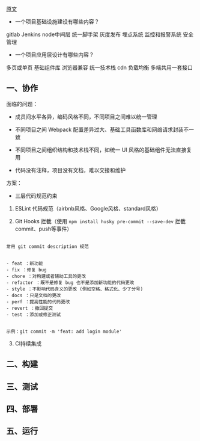 [原文](https://mp.weixin.qq.com/s/xdkUCmpSgUOrVZOLtHVAzg)

- 一个项目基础设施建设有哪些内容？

gitlab Jenkins node中间层 统一脚手架 灰度发布 埋点系统 监控和报警系统 安全管理

- 一个项目应用层设计有哪些内容？

多页或单页 基础组件库 浏览器兼容 统一技术栈 cdn 负载均衡 多端共用一套接口

## 一、协作

面临的问题：

- 成员间水平各异，编码风格不同，不同项目之间难以统一管理

- 不同项目之间 Webpack 配置差异过大、基础工具函数库和网络请求封装不一致

- 不同项目之间组织结构和技术栈不同，如统一 UI 风格的基础组件无法直接复用

- 代码没有注释，项目没有文档，难以交接和维护

方案：

- 三层代码规范约束

1. ESLint 代码规范（airbnb风格、Google风格、standard风格）

2. Git Hooks 拦截（使用 `npm install husky pre-commit --save-dev` 拦截 commit、push等事件）

```

常用 git commit description 规范


- feat ：新功能
- fix ：修复 bug
- chore ：对构建或者辅助工具的更改
- refactor ：既不是修复 bug 也不是添加新功能的代码更改
- style ：不影响代码含义的更改 (例如空格、格式化、少了分号)
- docs ：只是文档的更改
- perf ：提高性能的代码更改
- revert ：撤回提交
- test ：添加或修正测试


示例：git commit -m 'feat: add login module'

```


3. CI持续集成


## 二、构建

## 三、测试

## 四、部署

## 五、运行
